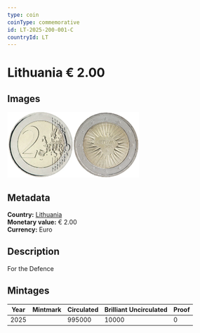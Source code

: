 ```yaml
---
type: coin
coinType: commemorative
id: LT-2025-200-001-C
countryId: LT
---
```


# Lithuania € 2.00

## Images

<img src="../../Images/common-2007-200.webp" height="150" alt="Front image"><img src="Images/LT-2025-200-001.webp" height="150" alt="Back image">

## Metadata

**Country:** [Lithuania](../../Countries/Lithuania/index.md)\
**Monetary value:** € 2.00\
**Currency:** Euro

## Description

For the Defence

## Mintages

| Year | Mintmark | Circulated | Brilliant Uncirculated | Proof |
| ---- | -------- | ---------- | ---------------------- | ----- |
| 2025 |          | 995000     | 10000                  | 0     |
